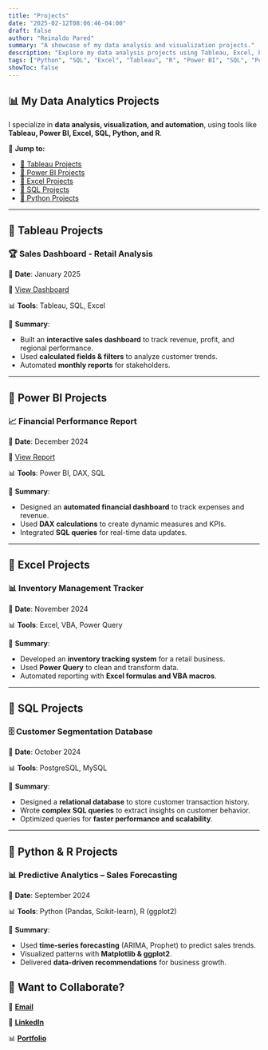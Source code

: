 ```yaml
---
title: "Projects"
date: "2025-02-12T08:06:46-04:00"
draft: false
author: "Reinaldo Pared"
summary: "A showcase of my data analysis and visualization projects."
description: "Explore my data analysis projects using Tableau, Excel, Power BI, SQL, Python, and R."
tags: ["Python", "SQL", "Excel", "Tableau", "R", "Power BI", "SQL", "Portfolio", "Projects"]
showToc: false
---
```


## 📊 My Data Analytics Projects

I specialize in **data analysis, visualization, and automation**, using tools like **Tableau, Power BI, Excel, SQL, Python, and R**.

🔗 **Jump to:**

- [📌 Tableau Projects](tableau-projects)
- [📌 Power BI Projects](https://reipared.github.io/Portfolio/posts/power-bi/)
- [📌 Excel Projects](https://reipared.github.io/Portfolio/posts/excel-projects/)
- [📌 SQL Projects](https://reipared.github.io/Portfolio/posts/sql-projects/)
- [📌 Python Projects](https://reipared.github.io/Portfolio/posts/python-projects/)

---

## **📌 Tableau Projects**

### 🏆 **Sales Dashboard - Retail Analysis**

📅 **Date**: January 2025

🔗 [View Dashboard](https://public.tableau.com/your-link)

📊 **Tools**: Tableau, SQL, Excel

📄 **Summary**:

- Built an **interactive sales dashboard** to track revenue, profit, and regional performance.
- Used **calculated fields & filters** to analyze customer trends.
- Automated **monthly reports** for stakeholders.

---

## **📌 Power BI Projects**  

### 📈 **Financial Performance Report**

📅 **Date**: December 2024

🔗 [View Report](https://your-link.com)

📊 **Tools**: Power BI, DAX, SQL

📄 **Summary**:

- Designed an **automated financial dashboard** to track expenses and revenue.
- Used **DAX calculations** to create dynamic measures and KPIs.
- Integrated **SQL queries** for real-time data updates.

---

## **📌 Excel Projects**

### 📊 **Inventory Management Tracker**

📅 **Date**: November 2024

📊 **Tools**: Excel, VBA, Power Query

📄 **Summary**:

- Developed an **inventory tracking system** for a retail business.
- Used **Power Query** to clean and transform data.
- Automated reporting with **Excel formulas and VBA macros**.

---

## **📌 SQL Projects**

### 🗄️ **Customer Segmentation Database**

📅 **Date**: October 2024

📊 **Tools**: PostgreSQL, MySQL

📄 **Summary**:

- Designed a **relational database** to store customer transaction history.
- Wrote **complex SQL queries** to extract insights on customer behavior.
- Optimized queries for **faster performance and scalability**.

---

## **📌 Python & R Projects**

### 📊 **Predictive Analytics – Sales Forecasting**

📅 **Date**: September 2024

📊 **Tools**: Python (Pandas, Scikit-learn), R (ggplot2)

📄 **Summary**:

- Used **time-series forecasting** (ARIMA, Prophet) to predict sales trends.
- Visualized patterns with **Matplotlib & ggplot2**.
- Delivered **data-driven recommendations** for business growth.

## 📩 **Want to Collaborate?**

📧 [**Email**](reinaldopsuazo@proton.me)

🔗 [**LinkedIn**](https://www.linkedin.com/in/reinaldo-pared/)

📊 [**Portfolio**](https://reipared.github.io/Portfolio/)
